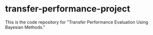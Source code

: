 # transfer-performance-project
This is the code repository for "Transfer Performance Evaluation Using Bayesian Methods."
